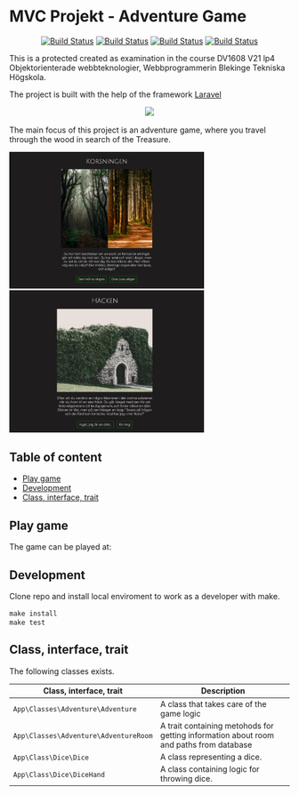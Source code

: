 # MVC Projekt - Adventure Game

<p align="center">
<a href="https://travis-ci.org/VeronicaAxelsson/mvc-projekt"><img src="https://travis-ci.org/VeronicaAxelsson/mvc-projekt.svg" alt="Build Status"></a>
<a href="https://scrutinizer-ci.com/g/VeronicaAxelsson/mvc-projekt/?branch=master"><img src="https://scrutinizer-ci.com/g/VeronicaAxelsson/mvc-projekt/badges/quality-score.png?b=main" alt="Build Status"></a>
<a href="https://scrutinizer-ci.com/g/VeronicaAxelsson/mvc-projekt/?branch=master""><img src="https://scrutinizer-ci.com/g/VeronicaAxelsson/mvc-projekt/badges/build.png?b=main" alt="Build Status"></a>
<a href="https://scrutinizer-ci.com/g/VeronicaAxelsson/mvc-projekt/?branch=master"><img src="https://scrutinizer-ci.com/g/VeronicaAxelsson/mvc-projekt/badges/coverage.png?b=main" alt="Build Status"></a>

This is a protected created as examination in the course DV1608 V21 lp4 Objektorienterade webbteknologier, Webbprogrammerin Blekinge Tekniska Högskola.

The project is built with the help of the framework [Laravel](https://laravel.com/) <p align="center"><a href="https://laravel.com" target="_blank"><img src="https://raw.githubusercontent.com/laravel/art/master/logo-lockup/5%20SVG/2%20CMYK/1%20Full%20Color/laravel-logolockup-cmyk-red.svg" width="200"></a></p>

The main focus of this project is an adventure game, where you travel through the wood in search of the Treasure.

<img src="public/img/for_readme.jpg" alt="game" width="350"/>
<img src="public/img/for_readme2.jpg" alt="game" width="350"/>



## Table of content
* [Play game](#play-game)
* [Development](#development)
* [Class, interface, trait](#class-interface-trait)



## Play game
The game can be played at:


## Development
Clone repo and install local enviroment to work as a developer with make.

```text
make install
make test
```

## Class, interface, trait
The following classes exists.

| Class, interface, trait            | Description |
|------------------------------------|-------------|
| `App\Classes\Adventure\Adventure`            | A class that takes care of the game logic  |
| `App\Classes\Adventure\AdventureRoom`        | A trait containing metohods for getting information about room and paths from database |
| `App\Class\Dice\Dice`                        | A class representing a dice.
| `App\Class\Dice\DiceHand`                    | A class containing logic for throwing dice.
